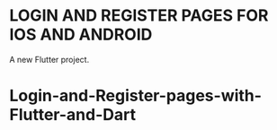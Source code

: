 # LOGIN AND REGISTER PAGES FOR IOS AND ANDROID

A new Flutter project.
# Login-and-Register-pages-with-Flutter-and-Dart
